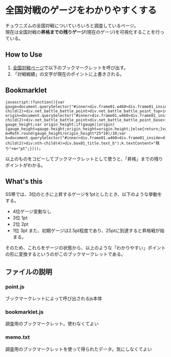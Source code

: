 # 全国対戦のゲージをわかりやすくする
チュウニズムの全国対戦についていろいろと調査しているページ。  
現在は全国対戦の**昇格までの残りゲージ**(現在のゲージ)を可視化することを行っている。

## How to Use
1. [全国対戦ページ](https://new.chunithm-net.com/chuni-mobile/html/mobile/record/netBattlelog)で以下のブックマークレットを呼び出す。
2. 「対戦戦績」の文字が現在のポイントに上書きされる。

## Bookmarklet
```
javascript:(function(){var gauge=document.querySelector("#inner>div.frame01.w460>div.frame01_inside>div:nth-child(2)>div.net_battle_battle_point>div.net_battle_battle_point_top>img");var origin=document.querySelector("#inner>div.frame01.w460>div.frame01_inside>div:nth-child(2)>div.net_battle_battle_point>div.net_battle_battle_point_base>img");var gauge_height;var origin_height;if(gauge||origin){gauge_height=gauge.height;origin_height=origin.height;}else{return;}var m=Math.round(gauge_height/origin_height*25*10)/10;var k=document.querySelector("#inner>div.frame01.w460>div.frame01_inside>div:nth-child(2)>div:nth-child(4)>div.box01_title.text_b");k.textContent="残り"+m+"pt";})();
```

以上のものをコピーしてブックマークレットとして使うと、「昇格」までの残りポイントがわかる。

## What's this
SS帯では、3位のときに上昇するゲージを1ptとしたとき、以下のような挙動をする。
- 4位ゲージ変動なし
- 3位 1pt
- 2位 2pt
- 1位 3pt
また、初期ゲージは2.5pt程度であり、25ptに到達すると昇格戦が始まる。

そのため、これらをゲージの状態から、以上のような「わかりやすい」ポイントの形に変換するというのがこのブックマークレットである。

## ファイルの説明
### point.js
ブックマークレットによって呼び出されるjs本体
### bookmarklet.js
調査用のブックマークレット。使わなくてよい
### memo.txt
調査用のブックマークレットを使って得られたデータ。気にしなくてよい
